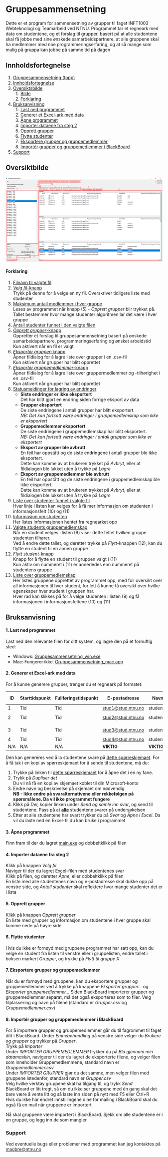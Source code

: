# Gruppesammensetning
  
Dette er et program for sammensetning av grupper til faget INFT1003 Webteknologi og Teamarbeid ved NTNU. 
Programmet tar et regneark med data om studentene, og et forslag til grupper, basert på at alle studentene skal få jobbe med sine ønskede samarbeidspartnere, at alle gruppene skal ha medlemmer med noe programmeringserfaring, og at så mange som mulig på gruppa kan jobbe på samme tid på dagen

## Innholdsfortegnelse
1. [Gruppesammensetning (topp)](#gruppesammensetning)
1. [Innholdsfortegnelse](#innholdsfortegnelse)
1. [Oversiktsbilde](#oversiktsbilde)
    1. [Bilde](#oversiktbilde)
    1. [Forklaring](#forklaring)
1. [Bruksanvisning](#bruksanvisning)
    1. [Last ned programmet](#1-last-ned-programmet)
    1. [Generer et Excel-ark med data](#2-generer-et-excel-ark-med-data)
    1. [Åpne programmet](#3-pne-programmet)
    1. [Importer dataene fra steg 2](#4-importer-dataene-fra-steg-2)
    1. [Opprett grupper](#5-opprett-grupper)
    1. [Flytte studenter](#6-flytte-studenter)
    1. [Eksportere grupper og gruppemedlemmer](#7-eksportere-grupper-og-gruppemedlemmer)
    1. [Importér grupper og gruppemedlemmer i BlackBoard](#8-importr-grupper-og-gruppemedlemmer-i-blackboard)
1. [Support](#support)
   
## Oversiktbilde
![Nummerert oversiktsbilde](Gruppesammensetning.png "Nummerert oversiktsbilde")
#### Forklaring
1. <ins>Filnavn til valgte fil</ins>
1. <ins>_Velg fil_-knapp</ins>  
    Trykk på denne for å velge en ny fil. Overskriver tidligere liste med studenter
1. <ins>Maksimum antall medlemmer i hver gruppe</ins>  
    Leses av programmet når knapp (5) - _Opprett grupper_ blir trykket på. Tallet bestemmer hvor mange studenter algoritmen lar det være i hver gruppe
1. <ins>Antall studenter funnet i den valgte filen</ins>
1. <ins>_Opprett grupper_-knapp</ins>  
    Oppretter et forslag til gruppesammensetning basert på ønskede samarbeidspartnere, programmeringserfaring og ønsket arbeidstid  
    Kun aktivert når en fil er valgt
1. <ins>_Eksporter grupper_-knapp</ins>  
    Åpner fildialog for å lagre liste over grupper i en .csv-fil  
    Kun aktivert når grupper har blitt opprettet
1. <ins>_Eksporter gruppemedlemmer_-knapp</ins>  
    Åpner fildialog for å lagre liste over gruppermedlemmer og -tilhørighet i en .csv-fil  
    Kun aktivert når grupper har blitt opprettet
1. <ins>Statusmeldinger for lagring av endringer</ins>  
    - __Siste endringer er ikke eksportert__  
        Det har blitt gjort en endring siden forrige eksport av data
    - __Grupper eksportert__  
        De siste endringene i antall grupper har blitt eksportert.  
        _NB: Det kan fortsatt være endringer i gruppemedlemskap som ikke er eksportert_
    - __Gruppemedlemmer eksportert__    
        De siste endringene i gruppemedlemskap har blitt eksportert.  
        _NB: Det kan fortsatt være endringer i antall grupper som ikke er eksportert_
    - __Eksport av grupper ble avbrutt__  
        En feil har oppstått og de siste endringene i antall grupper ble ikke eksportert.  
        Dette kan komme av at brukeren trykket på _Avbryt_, eller at fildialogen ble lukket uten å trykke på _Lagre_ 
    - __Eksport av gruppemedlemmer ble avbrutt__  
        En feil har oppstått og de siste endringene i gruppemedlemskap ble ikke eksportert.  
        Dette kan komme av at brukeren trykket på _Avbryt_, eller at fildialogen ble lukket uten å trykke på _Lagre_
1. <ins>Liste over studenter funnet i valgte fil</ins>  
    Hver linje i listen kan velges for å få mer informasjon om studenten i informasjonsfelt (10) og (11)
1. <ins>Informasjon om studenten</ins>  
    Her listes informasjonen hentet fra regnearket opp
1. <ins>Valgte students gruppemedlemskap</ins>  
    Når en student velges i listen (9) viser dette feltet hvilken gruppe studenten tilhører.  
    Ved å endre dette tallet, og deretter trykke på _Flytt_-knappen (12), kan du flytte en student til en annen gruppe
1. <ins>_Flytt student_-knapp</ins>  
    Knapp for å flytte en student til gruppen valgt i (11)  
    Kun aktiv om nummeret i (11) er annerledes enn nummeret på studentens gruppe
1. <ins>Liste over gruppemedlemskap</ins>  
    Her listes gruppene opprettet av programmet opp, med full oversikt over all informasjonen til hver student, for lett å kunne få oversikt over hvilke egenskaper hver student i gruppen har.  
    Hver rad kan klikkes på for å velge studenten i listen (9) og få informasjonen i informasjonsfeltene (10) og (11)
    
## Bruksanvisning
#### 1. Last ned programmet
Last ned den relevante filen for ditt system, og lagre den på et fornuftig sted:
* Windows: [Gruppesammensetning_win.exe](./dist/Gruppesammensetning_win.exe)
* ~~Mac: Fungerer ikke.~~  [Gruppesammensetning_mac.app](./dist/Gruppesammensetning_mac.zip)

#### 2. Generer et Excel-ark med data
For å kunne generere grupper, trenger du et regneark på formatet:

| ID  | Starttidspunkt | Fullføringstidspunkt | E-postadresse      | Navn       | Brukernavn | Programmeringserfaring        | Ønsket arbeidstid | Ønskede samarbeidspartnere |
|-----|----------------|----------------------|--------------------|------------|------------|-------------------------------|-------------------|----------------------------|
| 1   | Tid            | Tid                  | stud1@stud.ntnu.no | student1   | stud1      | Erfaring med JavaScript;      | Dagtid            | student2                   |
| 2   | Tid            | Tid                  | stud2@stud.ntnu.no | student2   | stud2      | Erfaring med andre språk;     | Kveldstid         |                            |
| 3   | Tid            | Tid                  | stud3@stud.ntnu.no | student3   | stud3      | Ingen programmeringserfaring; | Fleksibel         |                            |
| 4   | Tid            | Tid                  | stud4@stud.ntnu.no | student4   | stud4      | Følger JavaScript-kurs;       | Dagtid            |                            | 
| N/A | N/A            | N/A                  | **VIKTIG**         | **VIKTIG** | **VIKTIG** | **VIKTIG**                    | **VIKTIG**        | Frivillig                  |

Den kan genereres ved å la studentene svare på [dette spørreskjemaet](https://forms.office.com/Pages/ShareFormPage.aspx?id=cgahCS-CZ0SluluzdZZ8BVIwJWvqz_9Crtj1AnKbJ95UMDFaVjYwQkxDVzdZVUlYNERJRzZRNjlKSy4u&sharetoken=z0NOzokK5c78FgHYXRT3). For å få tak i en kopi av spørreskjemaet for å sende til studentene, må du:
1. Trykke på linken til [dette spørreskjemaet](https://forms.office.com/Pages/ShareFormPage.aspx?id=cgahCS-CZ0SluluzdZZ8BVIwJWvqz_9Crtj1AnKbJ95UMDFaVjYwQkxDVzdZVUlYNERJRzZRNjlKSy4u&sharetoken=z0NOzokK5c78FgHYXRT3) for å åpne det i en ny fane.
2. Trykk på _Dupliser det_  
Du vil nå få en kopi av skjemaet koblet til din Microsoft-konto
3. Endre navn og beskrivelse på skjemaet om nødvendig.  
**NB - Ikke endre på svaralternativene eller rekkefølgen på spørsmålene. Da vil ikke programmet fungere**
4. Klikk på _Del_, kopiér linken under _Send og samle inn svar_, og send til studentene. Pass på at **<ins>alle</ins>** studentene svarer på undersøkelsen
5. Etter at alle studentene har svart trykker du på _Svar_ og _Åpne i Excel_. Da vil du laste ned en Excel-fil du kan bruke i programmet

#### 3. Åpne programmet
Finn fram til der du lagret [main.exe](./dist/Gruppesammensetning.exe) og dobbeltklikk på filen

#### 4. Importer dataene fra steg 2
Klikk på knappen _Velg fil_  
Naviger til der du lagret Excel-filen med studentenes svar  
Klikk på filen, og deretter _Åpne_, eller dobbeltklikk på filen  
En liste med alle studentenes navn og e-postadresse skal dukke opp på venstre side, og _Antall studenter_ skal reflektere hvor mange studenter det er i lista  

#### 5. Opprett grupper
Klikk på knappen _Opprett grupper_  
En liste med grupper og informasjon om studentene i hver gruppe skal komme nede på høyre side

#### 6. Flytte studenter
Hvis du ikke er fornøyd med gruppene programmet har satt opp, kan du velge en student fra listen til venstre eller i gruppelisten, endre tallet i boksen markert _Gruppe:_, og trykke på _Flytt til gruppe X_

#### 7. Eksportere grupper og gruppemedlemmer
Når du er fornøyd med gruppene, kan du eksportere grupper og gruppemedlemmer ved å trykke på knappene _Eksporter grupper..._ og _Eksporter gruppemedlemmer..._
Siden BlackBoard importerer grupper og gruppemedlemmer separat, må det også eksporteres som to filer.
Velg filplassering og navn på filene (standard er _Grupper.csv_ og _Gruppemedlemmer.csv_)

#### 8. Importér grupper og gruppemedlemmer i BlackBoard
For å importere grupper og gruppemedlemmer går du til fagrommet til faget ditt i BlackBoard.
Under _Emnebehandling_ på venstre side velger du _Brukere og grupper_ og trykker på _Grupper_.  
Trykk på _Importer_  
Under _IMPORTER GRUPPEMEDLEMMER_ trykker du på _Bla gjennom min datamaskin_, navigerer til der du lagret de eksporterte filene, og velger filen som inneholder Gruppemedlemmene, standard navn er _Gruppemedlemmer.csv_  
Under _IMPORTER GRUPPER_ gjør du det samme, men velger filen med gruppene istedenfor, standard navn er _Grupper.csv_  
Velg hvilke verktøy gruppene skal ha tilgang til, og trykk _Send_  
BlackBoard er litt tregt, så om du ikke ser gruppene med én gang skal det bare være å vente litt og så laste inn siden på nytt med F5 eller Ctrl+R  
Hvis du ikke har endret innstillingene dine for mailing i BlackBoard skal du også få en mail når gruppene er importert

Nå skal gruppene være importert i BlackBoard. Sjekk om alle studentene er i en gruppe, og legg inn de som mangler


### Support
Ved eventuelle bugs eller problemer med programmet kan jeg kontaktes på [magbre@ntnu.no](mailto:magbre@ntnu.no?subject=Gruppesammensetning)